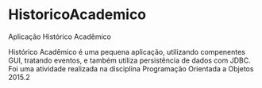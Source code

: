 # HistoricoAcademico
Aplicação Histórico Acadêmico

Histórico Acadêmico é uma pequena aplicação, utilizando compenentes GUI, tratando eventos, e também utiliza persistência de dados com JDBC. 
Foi uma atividade realizada na disciplina Programação Orientada a Objetos 2015.2 
